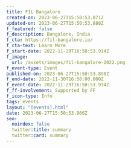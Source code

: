 ```yaml
---
title: FIL Bangalore
created-on: 2023-06-27T15:50:53.871Z
updated-on: 2023-06-27T15:50:53.888Z
f_featured: false
f_description: Bangalore, India
f_cta: https://fil-bangalore.io/
f_cta-text: Learn More
f_start-date: 2022-11-29T16:50:53.914Z
f_image:
  url: /assets/images/fil-bangalore-2022.png
f_event-type: Event
published-on: 2023-06-27T15:50:53.898Z
f_end-date: 2022-11-30T16:50:00.000Z
f_event-date: 2022-11-29T16:50:53.934Z
f_ff-involvement: Supported by FF
f_icon-type: Info
tags: events
layout: "[events].html"
date: 2023-06-27T15:50:53.966Z
seo:
  noindex: false
  twitter:title: summary
  twitter:card: summary
---
```

